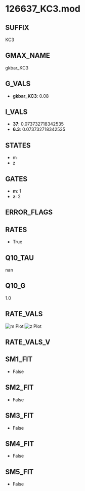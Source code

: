 # 126637_KC3.mod

## SUFFIX

KC3

## GMAX_NAME

gkbar_KC3

## G_VALS

- **gkbar_KC3**: 0.08

## I_VALS

- **37**: 0.073732718342535
- **6.3**: 0.073732718342535

## STATES

- m
- z

## GATES

- **m**: 1
- **z**: 2

## ERROR_FLAGS


## RATES

- True

## Q10_TAU

nan

## Q10_G

1.0

## RATE_VALS

![m Plot](/Users/pbozelos/Dropbox/icg-Chai-Panos/supermodels/output_markdown_files/KCa/126637_KC3.mod/images/m.png)
![z Plot](/Users/pbozelos/Dropbox/icg-Chai-Panos/supermodels/output_markdown_files/KCa/126637_KC3.mod/images/z.png)

## RATE_VALS_V

## SM1_FIT

- False

## SM2_FIT

- False

## SM3_FIT

- False

## SM4_FIT

- False

## SM5_FIT

- False

